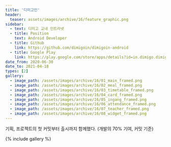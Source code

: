 ```yaml
---
title: '디미고인'
header:
  teaser: assets/images/archive/16/feature_graphic.png
sidebar:
  - text: 디미고 교내 인트라넷
  - title: Position
    text: Android Developer
  - title: Github
    link: https://github.com/dimigoin/dimigoin-android
  - title: Google Play
    link: https://play.google.com/store/apps/details?id=in.dimigo.dimigoin
date_from: 2020-06-30
date_to: 2021-04-18
types: [2]
gallery:
  - image_path: /assets/images/archive/16/01_main_framed.png
  - image_path: /assets/images/archive/16/02_meal_framed.png
  - image_path: /assets/images/archive/16/03_timetable_framed.png
  - image_path: /assets/images/archive/16/04_card_framed.png
  - image_path: /assets/images/archive/16/05_ingang_framed.png
  - image_path: /assets/images/archive/16/06_attendance_framed.png
  - image_path: /assets/images/archive/16/07_teacher_framed.png
  - image_path: /assets/images/archive/16/08_widget_framed.png
---
```


기획, 프로젝트의 첫 커밋부터 출시까지 함께했다. (개발의 70% 기여, 커밋 기준)

{% include gallery %}

